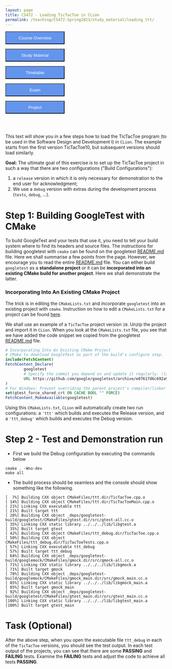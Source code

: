 ```yaml
---
layout: page
title: CS472 - Loading TicTacToe in CLion
permalink: /teaching/CS472-Spring2023/study_material/loading_ttt/
---
```


<form action="/teaching/CS472">
    <input type="submit" style="background-color:cornflowerblue;color:white;width:185px;
height:40px;" value="Course Overview" />
</form>
<form action="/teaching/CS472/study_material">
    <input type="submit" style="background-color:cornflowerblue;color:white;width:185px;
height:40px;" value="Study Material" />
</form>
<form action="/teaching/CS472/Timetable">
    <input type="submit" style="background-color:cornflowerblue;color:white;width:185px;
height:40px;" value="Timetable" />
</form>
<form action="/teaching/CS472/Exam">
    <input type="submit" style="background-color:cornflowerblue;color:white;width:185px;
height:40px;" value="Exam" />
</form>
<form action="/teaching/CS472/project">
    <input type="submit" style="background-color:cornflowerblue;color:white;width:185px;
height:40px;" value="Project" />
</form>


<br/>
<br/>

This text will show you in a few steps how to load the TicTacToe program (to be used in the Software Design and Development I) in ```CLion```. 
The example starts from the first version TicTacToe10, but subsequent versions should load similarly.

**Goal:** 
The ultimate goal of this exercise is to set up the TicTacToe project in such a way that there are two configurations ("Build Configurations"): 
1.  a ```release``` version in which it is only necessary for demonstration to the end user for acknowledgment; 
2.  We use a ```debug``` version with extras during the development process (```tests```, ```debug```, ...).

Step 1: Building GoogleTest with CMake
========
To build GoogleTest and your tests that use it, you need to tell your build system where to find its headers and source files.
The instructions for building googletest with ```cmake``` can be found on the googletest [README.md](https://github.com/google/googletest/tree/main/googletest) file.
Here we shall summarise a few points from the page. However, we encourage you to read the entire [README.md](https://github.com/google/googletest/tree/main/googletest) file.
You can either build ```googletest``` as a **standalone project** or it can be **incorporated into an existing CMake build for another project**.
Here we shall demonstrate the latter.

### Incorporating Into An Existing CMake Project
The trick is in editing the ```CMakeLists.txt``` and incorporate ```googletest``` into an existing project with ```cmake```.
Instruction on how to edit a ```CMakeLists.txt``` for a project can be found [here](https://www.jetbrains.com/help/clion/cmakelists-txt-file.html#cmakelist-template).

We shall use an example of a ```TicTacToe``` project version ```10```.
Unzip the project and import it in ``CLion``. When you look at the ```CMakeLists.txt``` file, you see that we have added the code snippet
we copied from the googletest [README.md](https://github.com/google/googletest/tree/main/googletest) file.


```cmake
# Incorporating Into An Existing CMake Project
# CMake to download GoogleTest as part of the build's configure step.
include(FetchContent)
FetchContent_Declare(
        googletest
        # Specify the commit you depend on and update it regularly. (latest googletest commit - October 19, 2022)
        URL https://github.com/google/googletest/archive/e07617d6c692a96e126f11f85c3e38e46b10b4d0.zip
)
# For Windows: Prevent overriding the parent project's compiler/linker settings
set(gtest_force_shared_crt ON CACHE BOOL "" FORCE)
FetchContent_MakeAvailable(googletest)
```

Using this ```CMakeLists.txt```, ```CLion``` will automatically create two run configurations: a ```'ttt'``` which builds and executes the Release version, and a ```'ttt_debug'``` which builds and executes the Debug version.

Step 2 - Test and Demonstration run
========
* First we build the Debug configuration by executing the commands below

```commandline
cmake . -Wno-dev
make all
```

* The build process should be seamless and the console should show something like the following.

```commandline
[  7%] Building CXX object CMakeFiles/ttt.dir/TicTacToe.cpp.o
[ 14%] Building CXX object CMakeFiles/ttt.dir/TicTacToeMain.cpp.o
[ 21%] Linking CXX executable ttt
[ 21%] Built target ttt
[ 28%] Building CXX object _deps/googletest-build/googletest/CMakeFiles/gtest.dir/src/gtest-all.cc.o
[ 35%] Linking CXX static library ../../../lib/libgtest.a
[ 35%] Built target gtest
[ 42%] Building CXX object CMakeFiles/ttt_debug.dir/TicTacToe.cpp.o
[ 50%] Building CXX object CMakeFiles/ttt_debug.dir/TicTacToeTests.cpp.o
[ 57%] Linking CXX executable ttt_debug
[ 57%] Built target ttt_debug
[ 64%] Building CXX object _deps/googletest-build/googlemock/CMakeFiles/gmock.dir/src/gmock-all.cc.o
[ 71%] Linking CXX static library ../../../lib/libgmock.a
[ 71%] Built target gmock
[ 78%] Building CXX object _deps/googletest-build/googlemock/CMakeFiles/gmock_main.dir/src/gmock_main.cc.o
[ 85%] Linking CXX static library ../../../lib/libgmock_main.a
[ 85%] Built target gmock_main
[ 92%] Building CXX object _deps/googletest-build/googletest/CMakeFiles/gtest_main.dir/src/gtest_main.cc.o
[100%] Linking CXX static library ../../../lib/libgtest_main.a
[100%] Built target gtest_main
 ```

Task (Optional)
=======
After the above step, when you open the executable file ```ttt_debug``` in each of the ```TicTacToe``` versions, you should see the test output.
In each test output of the projects, you can see that there are some **PASSING** and **FAILING** tests. Examine the **FAILING** tests and adjust the code to achieve all tests **PASSING**.



